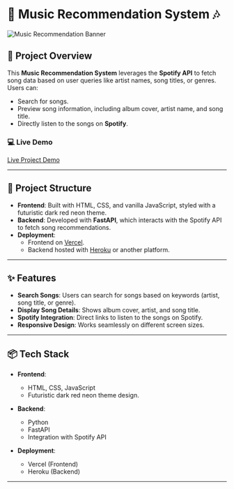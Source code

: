 # 🎵 Music Recommendation System 🎶

![Music Recommendation Banner](https://your-banner-image-url) <!-- You can replace this with an actual image or remove it -->

## 🚀 Project Overview

This **Music Recommendation System** leverages the **Spotify API** to fetch song data based on user queries like artist names, song titles, or genres. Users can:
- Search for songs.
- Preview song information, including album cover, artist name, and song title.
- Directly listen to the songs on **Spotify**.

### 💻 Live Demo
[Live Project Demo](https://your-vercel-url) <!-- Add your deployment link here -->

---

## 📂 Project Structure

- **Frontend**: Built with HTML, CSS, and vanilla JavaScript, styled with a futuristic dark red neon theme.
- **Backend**: Developed with **FastAPI**, which interacts with the Spotify API to fetch song recommendations.
- **Deployment**:
  - Frontend on [Vercel](https://vercel.com).
  - Backend hosted with [Heroku](https://heroku.com) or another platform.

---

## ✨ Features

- **Search Songs**: Users can search for songs based on keywords (artist, song title, or genre).
- **Display Song Details**: Shows album cover, artist, and song title.
- **Spotify Integration**: Direct links to listen to the songs on Spotify.
- **Responsive Design**: Works seamlessly on different screen sizes.

---

## 📦 Tech Stack

- **Frontend**: 
  - HTML, CSS, JavaScript
  - Futuristic dark red neon theme design.
  
- **Backend**:
  - Python 
  - FastAPI
  - Integration with Spotify API
  
- **Deployment**: 
  - Vercel (Frontend)
  - Heroku (Backend)

---


